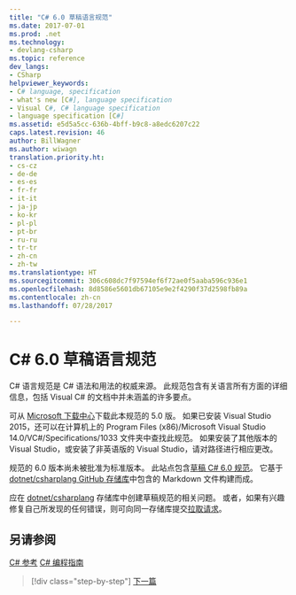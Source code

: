 ```yaml
---
title: "C# 6.0 草稿语言规范"
ms.date: 2017-07-01
ms.prod: .net
ms.technology:
- devlang-csharp
ms.topic: reference
dev_langs:
- CSharp
helpviewer_keywords:
- C# language, specification
- what's new [C#], language specification
- Visual C#, C# language specification
- language specification [C#]
ms.assetid: e5d5a5cc-636b-4bff-b9c8-a8edc6207c22
caps.latest.revision: 46
author: BillWagner
ms.author: wiwagn
translation.priority.ht:
- cs-cz
- de-de
- es-es
- fr-fr
- it-it
- ja-jp
- ko-kr
- pl-pl
- pt-br
- ru-ru
- tr-tr
- zh-cn
- zh-tw
ms.translationtype: HT
ms.sourcegitcommit: 306c608dc7f97594ef6f72ae0f5aaba596c936e1
ms.openlocfilehash: 8d8586e5601db67105e9e2f4290f37d2598fb89a
ms.contentlocale: zh-cn
ms.lasthandoff: 07/28/2017

---
```

# <a name="c-60-draft-language-specification"></a>C# 6.0 草稿语言规范
C# 语言规范是 C# 语法和用法的权威来源。 此规范包含有关语言所有方面的详细信息，包括 Visual C# 的文档中并未涵盖的许多要点。

可从 [Microsoft 下载中心](http://www.microsoft.com/download/details.aspx?id=7029)下载此本规范的 5.0 版。 如果已安装 Visual Studio 2015，还可以在计算机上的 Program Files (x86)/Microsoft Visual Studio 14.0/VC#/Specifications/1033 文件夹中查找此规范。 如果安装了其他版本的 Visual Studio，或安装了非英语版的 Visual Studio，请对路径进行相应更改。

规范的 6.0 版本尚未被批准为标准版本。 此站点包含[草稿 C# 6.0 规范](../../../../_csharplang/spec/lexical-structure.md)。 它基于 [dotnet/csharplang GitHub 存储库](https://github.com/dotnet/csharplang/blob/master/spec/README.md)中包含的 Markdown 文件构建而成。

应在 [dotnet/csharplang](https://github.com/dotnet/csharplang/issues) 存储库中创建草稿规范的相关问题。 或者，如果有兴趣修复自己所发现的任何错误，则可向同一存储库提交[拉取请求](https://github.com/dotnet/csharplang/pulls)。

## <a name="see-also"></a>另请参阅  
 [C# 参考](../../language-reference/index.md) [C# 编程指南](../../programming-guide/index.md)

>[!div class="step-by-step"]
[下一篇](../../../../_csharplang/spec/lexical-structure.md)

